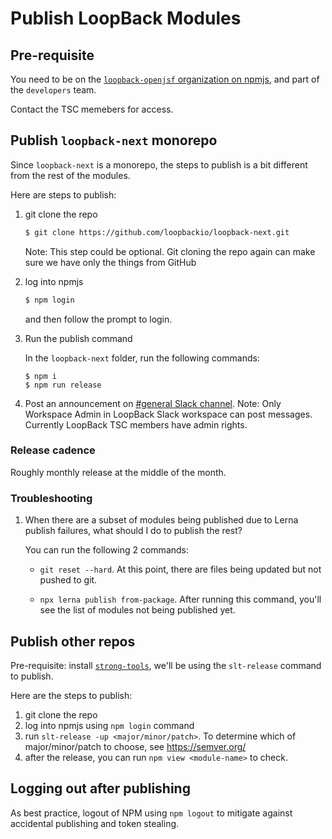 # Publish LoopBack Modules

## Pre-requisite

You need to be on the [`loopback-openjsf` organization on npmjs](https://www.npmjs.com/settings/loopback-openjsf/teams), and part of the `developers` team. 

Contact the TSC memebers for access.

## Publish `loopback-next` monorepo

Since `loopback-next` is a monorepo, the steps to publish is a bit different from the rest of the modules.

Here are steps to publish:
1. git clone the repo

    ```sh
    $ git clone https://github.com/loopbackio/loopback-next.git
    ```
    Note: This step could be optional. Git cloning the repo again can make sure we have only the things from GitHub

2. log into npmjs

    ```sh
    $ npm login
    ```
    and then follow the prompt to login.

3. Run the publish command

    In the `loopback-next` folder, run the following commands:
    ```
    $ npm i 
    $ npm run release
    ```

4. Post an announcement on [#general Slack channel](https://loopbackio.slack.com/archives/CE8CRBBFU).
Note: Only Workspace Admin in LoopBack Slack workspace can post messages. Currently LoopBack TSC members have admin rights. 

### Release cadence

Roughly monthly release at the middle of the month. 

### Troubleshooting

1. When there are a subset of modules being published due to Lerna publish failures, what should I do to publish the rest? 

    You can run the following 2 commands:
    - `git reset --hard`.  At this point, there are files being updated but not pushed to git. 
    
    - `npx lerna publish from-package`. After running this command, you'll see the list of modules not being published yet. 

## Publish other repos

Pre-requisite: install [`strong-tools`](https://www.npmjs.com/package/strong-tools), we'll be using the `slt-release` command to publish.

Here are the steps to publish:

1. git clone the repo
2. log into npmjs using `npm login` command
3. run `slt-release -up <major/minor/patch>`. To determine which of major/minor/patch to choose, see https://semver.org/
4. after the release, you can run `npm view <module-name>` to check.

## Logging out after publishing

As best practice, logout of NPM using `npm logout` to mitigate against accidental publishing and token stealing.